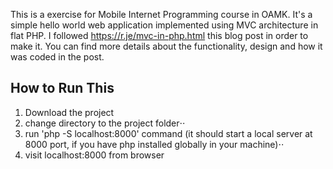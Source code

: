 This is a exercise for Mobile Internet Programming course in OAMK. It's a simple hello world web application implemented using MVC architecture in flat PHP. I followed https://r.je/mvc-in-php.html this blog post in order to make it. You can find more details about the functionality, design and how it was coded in the post.

## How to Run This
1. Download the project
2. change directory to the project folder⋅⋅
3. run 'php -S localhost:8000' command (it should start a local server at 8000 port, if you have php installed globally in your machine)⋅⋅
4. visit localhost:8000 from browser
